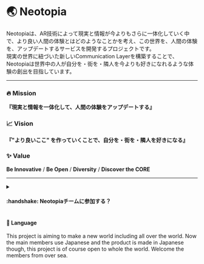# :earth_asia: Neotopia

Neotopiaは、AR技術によって現実と情報が今よりもさらに一体化していく中で、より良い人間の体験とはどのようなことかを考え、この世界を、人間の体験を、アップデートするサービスを開発するプロジェクトです。  
現実の世界に紐づいた新しいCommunication Layerを構築することで、Neotopiaは世界中の人が自分を・街を・隣人を今よりも好きになれるような体験の創出を目指しています。

---

### :fire: Mission

**『現実と情報を一体化して、人間の体験をアップデートする』**

### :chart_with_upwards_trend: Vision

**『"より良いここ" を作っていくことで、自分を・街を・隣人を好きになる』**

### :sparkles: Value

**Be Innovative** / **Be Open** / **Diversity** / **Discover the CORE**

---

<details>
<summary><h4>:handshake: Neotopiaチームに参加する？</h4></summary>

私たちと一緒に"新しい世界"を構築するのに興味がある方は、ぜひ気軽にお声掛けください！  
Engineer(Unity, AWS, and more!)、Marketer、Designer、Researcher、Community Manager、現状ポストは無限です。  
[こちらまでご連絡ください！](mailto:hayashi.yuto@neotopia.app?subject=Neotopiaへの問い合わせ&body=Neotopia代表%20林裕人宛%0D%0A%0D%0A%0D%0A—————————%0D%0Aお名前とご所属をお書きください) をご確認ください。

</details>

#### :speech_balloon: Language

This project is aiming to make a new world including all over the world. Now the main members use Japanese and the product is made in Japanese though, this project is of course open to whole the world. Welcome the members from over sea.
